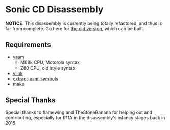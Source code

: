 # Sonic CD Disassembly

**NOTICE**: This disassembly is currently being totally refactored, and thus is far from complete. Go here for [the old version](https://github.com/DevsArchive/sonic-cd-disassembly), which can be built.

## Requirements

* [vasm](http://sun.hasenbraten.de/vasm/)
  * M68k CPU, Motorola syntax
  * Z80 CPU, old style syntax
* [vlink](http://sun.hasenbraten.de/vlink/)
* [extract-asm-symbols](https://github.com/devon-artmeier/extract-asm-symbols)
* make

## Special Thanks

Special thanks to flamewing and TheStoneBanana for helping out and contributing, especially for R11A in the disassembly's infancy stages back in 2015.
